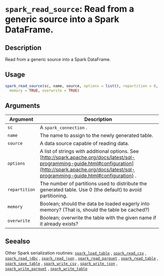 # `spark_read_source`: Read from a generic source into a Spark DataFrame.

## Description


 Read from a generic source into a Spark DataFrame.


## Usage

```r
spark_read_source(sc, name, source, options = list(), repartition = 0,
  memory = TRUE, overwrite = TRUE)
```


## Arguments

Argument      |Description
------------- |----------------
```sc```     |     A `spark_connection` .
```name```     |     The name to assign to the newly generated table.
```source```     |     A data source capable of reading data.
```options```     |     A list of strings with additional options. See [http://spark.apache.org/docs/latest/sql-programming-guide.html#configuration](http://spark.apache.org/docs/latest/sql-programming-guide.html#configuration) .
```repartition```     |     The number of partitions used to distribute the generated table. Use 0 (the default) to avoid partitioning.
```memory```     |     Boolean; should the data be loaded eagerly into memory? (That is, should the table be cached?)
```overwrite```     |     Boolean; overwrite the table with the given name if it already exists?

## Seealso


 Other Spark serialization routines: [`spark_load_table`](spark_load_table.html) ,
  [`spark_read_csv`](spark_read_csv.html) ,
  [`spark_read_jdbc`](spark_read_jdbc.html) ,
  [`spark_read_json`](spark_read_json.html) ,
  [`spark_read_parquet`](spark_read_parquet.html) ,
  [`spark_read_table`](spark_read_table.html) ,
  [`spark_save_table`](spark_save_table.html) ,
  [`spark_write_csv`](spark_write_csv.html) ,
  [`spark_write_json`](spark_write_json.html) ,
  [`spark_write_parquet`](spark_write_parquet.html) ,
  [`spark_write_table`](spark_write_table.html) 


